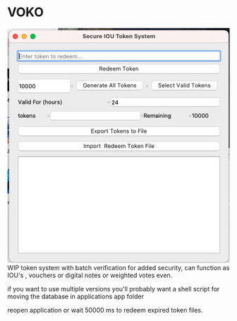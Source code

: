 # VOKO
![ScreenShot](./ss.png)
WIP token system with batch verification for added security, can function as IOU's , vouchers or digital notes or weighted votes even.

if you want to use multiple versions you'll probably want a shell script for moving the database in applications app folder

reopen application or wait 50000 ms to redeem expired token files.